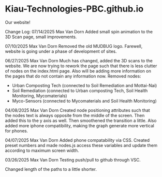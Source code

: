 # Kiau-Technologies-PBC.github.io
Our website!


Change Log:
07/14/2025
Max Van Dorn
Added small spin animation to the 3D Scan page, small improvements.

07/10/2025
Max Van Dorn
Removed the old MUDBUG logo. Farewell, website is going under a phase of development of sites. 

06/27/2025
Max Van Dorn
Much has changed, added the 3D scans to the website. We are now trying to rework the page such that there is less clutter of nodes on the index.html page. Also will be adding more information on the pages that do not contain any information now. 
Removed nodes: 
- Urban Composting Tech (connected to Soil Remediation and Mottai-Nai)
- Soil Remediation (connected to Urban composting Tech, Soil Health Monitoring, Mycomaterials)
- Myco-Sensors (connected to Mycomaterials and Soil Health Monitoring)

04/08/2025
Max Van Dorn
Created node positioning attributes such that the nodes text is always opposite from the middle of the screen. 
Then added this to the y axis as well. Then smoothened the transition a little. 
Also added more iphone compatibility, making the graph generate more vertical for phones. 

04/07/2025
Max Van Dorn
Added phone compatability via CSS. Created preset numbers and made nodes.js access these variables and update them according to maximum screen width. 

03/26/2025
Max Van Dorn
Testing push/pull to github through VSC.

Changed length of the paths to a little shorter.

